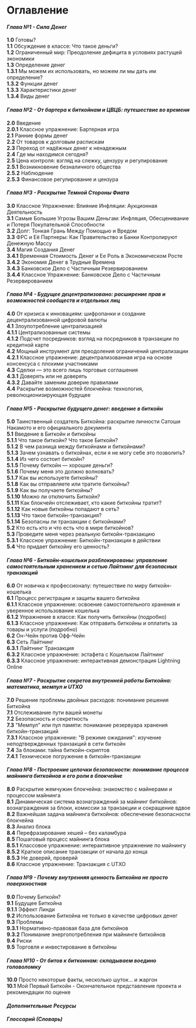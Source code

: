 # Оглавление    

#### _Глава №1 - Сила Денег_    
  **1.0** Готовы?    
  **1.1** Обсуждение в классе: Что такое деньги?    
  **1.2** Ограниченный мир: Преодоление дефицита в условиях растущей экономики    
  **1.3** Определение денег    
      **1.3.1** Мы можем их использовать, но можем ли мы дать им определение?    
      **1.3.2** Функции денег    
      **1.3.3** Характеристики денег    
      **1.3.4** Виды денег    


#### _Глава №2 - От бартера к биткойнам и ЦВЦБ: путешествие во времени_      

**2.0** Введение       
  **2.0.1** Классное упражнение: Бартерная игра         
**2.1** Ранние формы денег       
**2.2** От товаров к долговым распискам       
**2.3** Переход от надёжных денег к ненадежным      
**2.4** Где мы находимся сегодня?          
**2.5** Цена контроля: взгляд на слежку, цензуру и регулирование        
  **2.5.1** Возникновение безналичного общества         
  **2.5.2** Наблюдение         
  **2.5.3** Финансовое регулирование и цензура         


#### _Глава №3 - Раскрытие Темной Стороны Фиата_    

**3.0** Классное Упражнение: Влияние Инфляции: Аукционная Деятельность      
**3.1** Самые Большие Угрозы Вашим Деньгам: Инфляция, Обесценивание и Потеря Покупательной Способности     
**3.2** Долг: Тонкая Грань Между Помощью и Вредом     
**3.3** ФРС и Её Партнеры: Как Правительство и Банки Контролируют Денежную Массу     
**3.4** Магия Создания Денег     
  **3.4.1** Временная Стоимость Денег и Ее Роль в Экономическом Росте     
  **3.4.2** Экономия Денег в Трудные Времена     
  **3.4.3** Банковское Дело с Частичным Резервированием     
  **3.4.4** Классное Упражнение: Банковское Дело с Частичным Резервированием     
      
    
#### _Глава №4 - Будущее децентрализовано: расширение прав и возможностей сообществ и отдельных лиц_    

**4.0** От кризиса к инновациям: шифропанки и создание децентрализованной цифровой валюты    
**4.1** Злоупотребление централизацией    
  **4.1.1** Централизованные системы    
  **4.1.2** Подсчет посредников: взгляд на посредников в транзакции по кредитной карте    
**4.2** Мощный инструмент для преодоления ограничений централизации    
  **4.2.1** Классное упражнение: децентрализованная игра на основе консенсуса с плохими участниками    
**4.3** Сделки — это всего лишь торговые соглашения    
  **4.3.1** Доверять или не доверять    
  **4.3.2** Давайте заменим доверие правилами    
**4.4** Раскрытие возможностей блокчейна: технология, революционизирующая будущее    


#### _Глава №5 - Раскрытие будущего денег: введение в биткойн_

**5.0** Таинственный создатель Биткойна: раскрытие личности Сатоши Накамото и его официального документа    
**5.1** Введение в Биткойн и биткойны    
**5.1.1** Что такое биткойн? Что такое Биткойн?    
**5.1.2** В чем разница между биткойнами и биткойнами?    
**5.1.3** Зачем узнавать о биткойнах, если я не могу себе это позволить?    
**5.1.4** Из чего состоит биткойн?    
**5.1.5** Почему биткойн — хорошие деньги?    
**5.1.6** Почему меня это должно волновать?    
**5.1.7** Как вы используете биткойны?    
**5.1.8** Как вы отправляете или тратите биткойны?    
**5.1.9** Как вы получаете биткойны?    
**5.1.10** Можно ли отключить Биткойн?    
**5.1.11** Как блокчейн отслеживает, кто какие биткойны тратит?    
**5.1.12** Как новые биткойны попадают в сеть?    
**5.1.13** Что такое биткойн-транзакция?    
**5.1.14** Безопасны ли транзакции с биткойнами?    
**5.2** Кто есть кто и что есть что в мире биткойнов?    
**5.3** Проведите меня через реальную биткойн-транзакцию    
**5.3.1** Классное упражнение: Биткойн-транзакции в действии    
**5.4** Что придает биткойну его ценность?    


#### _Глава №6 - Биткойн-кошельки разблокированы: управление самостоятельным хранением и сетью Лайтнинг для безопасных транзакций_

**6.0** От новичка к профессионалу: путешествие по миру биткойн-кошелька    
**6.1** Процесс регистрации и защиты вашего биткойна    
  **6.1.1** Классное упражнение: освоение самостоятельного хранения и уверенное использование кошелька    
  **6.1.2** Упражнение в классе: Как получить биткойны (подробно)    
  **6.1.3** Классное упражнение: Как отправить биткойны и оплатить за товары и услуги (подробно)    
**6.2** Он-Чейн против Офф-Чейн    
**6.3** Сеть Лайтнинг    
  **6.3.1** Лайтнинг Транзакция    
  **6.3.2** Классное упражнение: эстафета с Кошельком Лайтнинг    
  **6.3.3** Классное упражнение: интерактивная демонстрация Lightning Online    


#### _Глава №7 - Раскрытие секретов внутренней работы Биткойна: математика, мемпул и UTXO_

**7.0** Решение проблемы двойных расходов: понимание решения Биткойна    
**7.1** Отслеживание пути вашей монеты    
**7.2** Безопасность и секретность    
**7.3** "Мемпул" или пул памяти: понимание резервуара хранения биткойн-транзакций    
  **7.3.1** Классное упражнение: "В режиме ожидания": изучение неподтвержденных транзакций в сети биткойн    
**7.4** За блоками: тайна биткойн-скриптов    
  **7.4.1** Техническое погружение в биткойн-транзакции    


#### _Глава №8 - Построение цепочки безопасности: понимание процесса майнинга биткойнов и его роли в блокчейне_

**8.0** Раскрытие жемчужин блокчейна: знакомство с майнерами и процессом майнинга    
**8.1** Динамическая система вознаграждений за майнинг биткойнов: вознаграждения за блоки, комиссии за транзакции и сокращение вдвое    
**8.2** Важнейшая задача майнинга биткойнов: обеспечение безопасности блокчейна    
**8.3** Анализ блока    
**8.4** Перефразирование хешей – без каламбура    
**8.5** Пошаговый процесс майнинга блока    
  **8.5.1** Классовое упражнение: интерактивное упражнение по майнингу    
  **8.5.2** Краткое описание транзакции от начала до конца    
  **8.5.3** Не доверяй, проверяй    
**8.6** Классное упражнение: Транзакция с UTXO    


#### _Глава №9 - Почему внутренняя ценность Биткойна не просто поверхностная_

**9.0** Почему Биткойн?    
**9.1** Будущее Биткойна    
  **9.1.1** Эффект Линди    
**9.2** Использование Биткойна не только в качестве цифровых денег    
**9.3** Проблемы    
  **9.3.1** Нормативно-правовая база для биткойнов    
  **9.3.2** Понимание энергопотребления при майнинге биткойнов    
**9.4** Риски    
**9.5** Торговля и инвестирование в биткойны    


#### _Глава №10 - От битов к биткоинам: складываем воедино головоломку_    

**10.0** Просто некоторые факты, несколько шуток… и жаргон    
**10.1** Мой Первый Биткойн - Окончательное представление проекта и рекомендации по оценке    


#### _Дополнительные Ресурсы_    


#### _Глоссарий (Словарь)_







  



  

